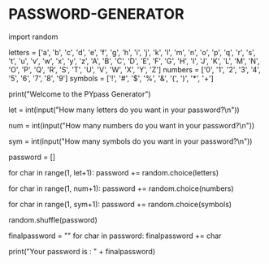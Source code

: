 # PASSWORD-GENERATOR

import random

letters = ['a', 'b', 'c', 'd', 'e', 'f', 'g', 'h', 'i', 'j', 'k', 'l', 'm', 'n', 'o', 'p', 'q', 'r', 's', 't', 'u', 'v', 'w', 'x', 'y', 'z', 'A', 'B', 'C', 'D', 'E', 'F', 'G', 'H', 'I', 'J', 'K', 'L', 'M', 'N', 'O', 'P', 'Q', 'R', 'S', 'T', 'U', 'V', 'W', 'X', 'Y', 'Z']
numbers = ['0', '1', '2', '3', '4', '5', '6', '7', '8', '9']
symbols = ['!', '#', '$', '%', '&', '(', ')', '*', '+']

print("Welcome to the PYpass Generator")

let = int(input("How many letters do you want in your password?\n"))

num = int(input("How many numbers do you want in your password?\n"))

sym = int(input("How many symbols do you want in your password?\n"))

password = []

for char in range(1, let+1):
    password += random.choice(letters)

for char in range(1, num+1):
    password += random.choice(numbers)

for char in range(1, sym+1):
    password += random.choice(symbols)


random.shuffle(password)


finalpassword = ""
for char in password:
    finalpassword += char

print("Your password is : " + finalpassword)
